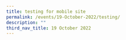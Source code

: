 ```yaml
---
title: testing for mobile site
permalink: /events/19-October-2022/testing/
description: ""
third_nav_title: 19 October 2022
---
```

